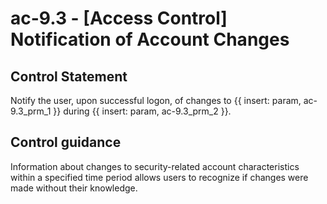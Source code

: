 # ac-9.3 - \[Access Control\] Notification of Account Changes

## Control Statement

Notify the user, upon successful logon, of changes to {{ insert: param, ac-9.3_prm_1 }} during {{ insert: param, ac-9.3_prm_2 }}.

## Control guidance

Information about changes to security-related account characteristics within a specified time period allows users to recognize if changes were made without their knowledge.
